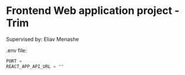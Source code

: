 # Frontend Web application project - Trim

Supervised by: Eliav Menashe

.env file:
```javascript
PORT = 
REACT_APP_API_URL = ""
```